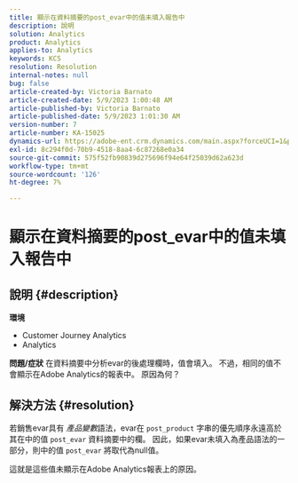 ```yaml
---
title: 顯示在資料摘要的post_evar中的值未填入報告中
description: 說明
solution: Analytics
product: Analytics
applies-to: Analytics
keywords: KCS
resolution: Resolution
internal-notes: null
bug: false
article-created-by: Victoria Barnato
article-created-date: 5/9/2023 1:00:48 AM
article-published-by: Victoria Barnato
article-published-date: 5/9/2023 1:01:30 AM
version-number: 7
article-number: KA-15025
dynamics-url: https://adobe-ent.crm.dynamics.com/main.aspx?forceUCI=1&pagetype=entityrecord&etn=knowledgearticle&id=c9f3ecec-04ee-ed11-8849-6045bd0065b6
exl-id: 8c294f0d-70b9-4518-8aa4-6c87268e0a34
source-git-commit: 575f52fb90839d275696f94e64f25039d62a623d
workflow-type: tm+mt
source-wordcount: '126'
ht-degree: 7%

---
```


# 顯示在資料摘要的post_evar中的值未填入報告中

## 說明 {#description}

<b>環境</b>
- Customer Journey Analytics
- Analytics



<b>問題/症狀</b>
在資料摘要中分析evar的後處理欄時，值會填入。 不過，相同的值不會顯示在Adobe Analytics的報表中。 原因為何？






## 解決方法 {#resolution}


若銷售evar具有 *產品變數*&#x200B;語法，evar在 `post_product` 字串的優先順序永遠高於其在中的值 `post_evar` 資料摘要中的欄。 因此，如果evar未填入為產品語法的一部分，則中的值 `post_evar` 將取代為null值。

這就是這些值未顯示在Adobe Analytics報表上的原因。
